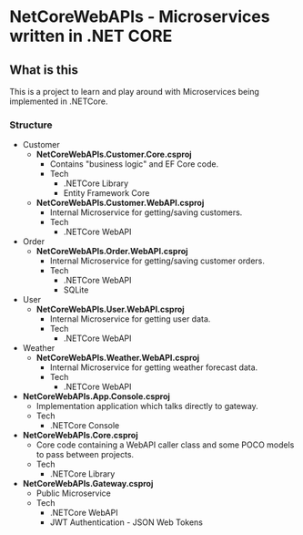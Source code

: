 # NetCoreWebAPIs - Microservices written in .NET CORE
## What is this
This is a project to learn and play around with Microservices being implemented in .NETCore.
### Structure
* Customer
  * **NetCoreWebAPIs.Customer.Core.csproj**
    * Contains "business logic" and EF Core code.
    * Tech
      * .NETCore Library
      * Entity Framework Core
  * **NetCoreWebAPIs.Customer.WebAPI.csproj**
    * Internal Microservice for getting/saving customers.
    * Tech
      * .NETCore WebAPI
* Order
  * **NetCoreWebAPIs.Order.WebAPI.csproj**
    * Internal Microservice for getting/saving customer orders.
    * Tech
      * .NETCore WebAPI
      * SQLite
* User
  * **NetCoreWebAPIs.User.WebAPI.csproj**
    * Internal Microservice for getting user data.
    * Tech
      * .NETCore WebAPI
* Weather
  * **NetCoreWebAPIs.Weather.WebAPI.csproj**
    * Internal Microservice for getting weather forecast data.
    * Tech
      * .NETCore WebAPI
* **NetCoreWebAPIs.App.Console.csproj**
  * Implementation application which talks directly to gateway.
  * Tech
    * .NETCore Console
* **NetCoreWebAPIs.Core.csproj**
  * Core code containing a WebAPI caller class and some POCO models to pass between projects.
  * Tech
    * .NETCore Library
* **NetCoreWebAPIs.Gateway.csproj**
  * Public Microservice
  * Tech
    * .NETCore WebAPI
    * JWT Authentication - JSON Web Tokens